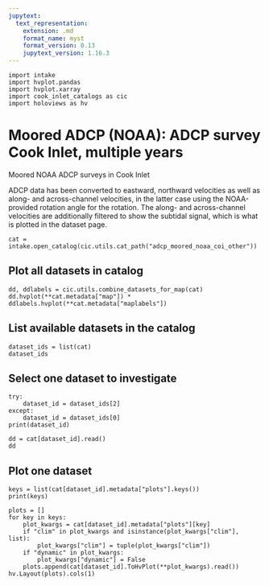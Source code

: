 ```yaml
---
jupytext:
  text_representation:
    extension: .md
    format_name: myst
    format_version: 0.13
    jupytext_version: 1.16.3
---
```


```{code-cell}
import intake
import hvplot.pandas
import hvplot.xarray
import cook_inlet_catalogs as cic
import holoviews as hv
```

# Moored ADCP (NOAA): ADCP survey Cook Inlet, multiple years

Moored NOAA ADCP surveys in Cook Inlet

ADCP data has been converted to eastward, northward velocities as well as along- and across-channel velocities, in the latter case using the NOAA-provided rotation angle for the rotation. The along- and across-channel velocities are additionally filtered to show the subtidal signal, which is what is plotted in the dataset page.



```{code-cell}
cat = intake.open_catalog(cic.utils.cat_path("adcp_moored_noaa_coi_other"))
```

## Plot all datasets in catalog

```{code-cell}
dd, ddlabels = cic.utils.combine_datasets_for_map(cat)
dd.hvplot(**cat.metadata["map"]) * ddlabels.hvplot(**cat.metadata["maplabels"])
```

## List available datasets in the catalog

```{code-cell}
dataset_ids = list(cat)
dataset_ids
```

## Select one dataset to investigate

```{code-cell}
try:
    dataset_id = dataset_ids[2]
except:
    dataset_id = dataset_ids[0]
print(dataset_id)

dd = cat[dataset_id].read()
dd
```

## Plot one dataset

```{code-cell}
keys = list(cat[dataset_id].metadata["plots"].keys())
print(keys)

plots = []
for key in keys:
    plot_kwargs = cat[dataset_id].metadata["plots"][key]
    if "clim" in plot_kwargs and isinstance(plot_kwargs["clim"], list):
        plot_kwargs["clim"] = tuple(plot_kwargs["clim"])
    if "dynamic" in plot_kwargs:
        plot_kwargs["dynamic"] = False
    plots.append(cat[dataset_id].ToHvPlot(**plot_kwargs).read())
hv.Layout(plots).cols(1)
```
